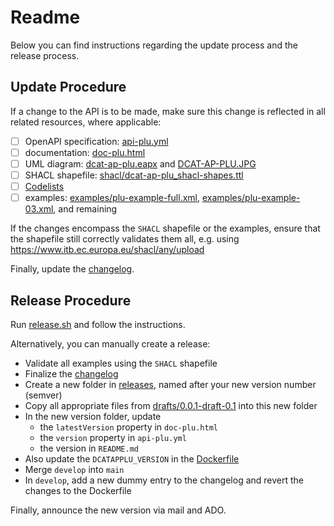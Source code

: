 # Readme

Below you can find instructions regarding the update process and the release process.

## Update Procedure

If a change to the API is to be made, make sure this change is reflected in all related resources, where applicable:

- [ ] OpenAPI specification: [api-plu.yml](api-plu.yml)
- [ ] documentation: [doc-plu.html](doc-plu.html)
- [ ] UML diagram: [dcat-ap-plu.eapx](dcat-ap-plu.eapx) and [DCAT-AP-PLU.JPG](DCAT-AP-PLU.JPG)
- [ ] SHACL shapefile: [shacl/dcat-ap-plu_shacl-shapes.ttl](shacl/dcat-ap-plu_shacl-shapes.ttl)
- [ ] [Codelists](codelists)
- [ ] examples: [examples/plu-example-full.xml](examples/plu-example-full.xml), [examples/plu-example-03.xml](examples/plu-example-03.xml), and remaining

If the changes encompass the `SHACL` shapefile or the examples, ensure that the shapefile still correctly validates them all, e.g. using
https://www.itb.ec.europa.eu/shacl/any/upload

Finally, update the [changelog](../../CHANGELOG.md).

## Release Procedure

Run [release.sh](release.sh) and follow the instructions.

Alternatively, you can manually create a release:
- Validate all examples using the `SHACL` shapefile
- Finalize the [changelog](../../CHANGELOG.md)
- Create a new folder in [releases](../../releases), named after your new version number (semver)
- Copy all appropriate files from [drafts/0.0.1-draft-0.1](.) into this new folder
- In the new version folder, update
  - the `latestVersion` property in `doc-plu.html`
  - the `version` property in `api-plu.yml`
  - the version in `README.md`
- Also update the `DCATAPPLU_VERSION` in the [Dockerfile](../../docker/Dockerfile)
- Merge `develop` into `main`
- In `develop`, add a new dummy entry to the changelog and revert the changes to the Dockerfile

Finally, announce the new version via mail and ADO.
